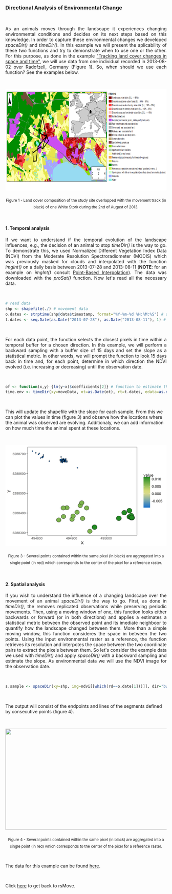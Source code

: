 ### Directional Analysis of Environmental Change

<br>

<p align="justify">
As an animals moves through the landscape it experiences changing environmental conditions and decides on its next steps based on this knowledge. In order to capture these environmental changes we developed <i>spaceDir()</i> and <i>timeDir()</i>. In this example we will present the aplicability of these two functions and try to demonstrate when to use one or the other. For this purpose, as done in the example <a href="https://github.com/RRemelgado/README_data/blob/master/rsMove/example_2.md">"Tracking land cover changes in space and time"</a>, we will use data from one individual recorded in 2013-08-02 over Radofzell, Germany (Figure 1). So, when should we use each function? See the examples below.
</p> 

<br>

<p align="center"><img width="800" height="315" src="https://github.com/RRemelgado/README_data/blob/master/rsMove/Figure-1_example-2.png"></p>

<p align="center"><sub>Figure 1 - Land cover composition of the study site overlapped with the movement track (in black) of one White Stork during the 2nd of August of 2013.</sub></p>

<br>

#### 1. Temporal analysis

<p align="justify">
If we want to understand if the temporal evolution of the landscape influences, e.g., the decision of an animal to stop <i>timeDir()</i> is the way to go. To demonstrate this, we used Normalized Different Vegetation Index Data (NDVI) from the Moderate Resolution Spectroradiometer (MODIS) which was previously masked for clouds and interpolated with the function <i>imgInt()</i> on a daily basis between 2013-07-28 and 2013-08-11 (<b>NOTE</b>: for an example on <i>imgInt()</i> consult <a href="https://github.com/RRemelgado/README_data/blob/master/rsMove/example_5.md">Point-Based Interpolation</a>). The data was downloaded with the <i>proSat()</i> function. Now let's read all the necessary data.
</p>

<br>

```R
# read data
shp <- shapefile(./) # movement data
o.dates <- strptime(shp@data$timestamp, format="%Y-%m-%d %H:%M:%S") # observation dates
t.dates <- seq.Date(as.Date("2013-07-28"), as.Date("2013-08-11"), 1) # interpolation dates
```

<br>

<p align="justify">
For each data point, the function selects the closest pixels in time within a temporal buffer for a chosen direction. In this example, we will perform a backward sampling with a buffer size of 15 days and set the slope as a statistical metric. In other words, we will prompt the function to look 15 days back in time and, for each point, determine in which direction the NDVI evolved (i.e. increasing or decreasing) until the observation date.
</p>

<br>

```R
of <- function(x,y) {lm(y~x)$coefficients[2]} # function to estimate the slope (x=time and y=NDVI)
time.env <- timeDir(xy=moveData, ot=as.Date(ot), rt=t.dates, edata=as.data.frame(int.ndvi), dir="both", mws=10, fun=of)
```

<br>

This will update the shapefile with the slope for each sample. From this we can plot the values in time (figure 3) and observe how the locations where the animal was observed are evolving. Additionaly, we can add information on how much time the animal spent at these locations.

<br>


<p align="center"><img width="605" height="315" src="https://github.com/RRemelgado/README_data/blob/master/rsMove/Figure-2_example-3.png"></p>

<p align="center"><sub>Figure 3 - Several points contained within the same pixel (in black) are aggregated into a single point (in red) which corresponds to the center of the pixel for a reference raster.</sub></p>

<br>

#### 2. Spatial analysis

<p align="justify">
If you wish to understand the influence of a changing landscape over the movement of an animal <i>spaceDir()</i> is the way to go. First, as done in <i>timeDir()</i>, the removes replicated observations while preserving periodic movements. Then, using a moving window of one, this function looks either backwards or forward (or in both directions) and applies a estimates a statistical metric between the observed point and its imediate neighboor to quantify how the landscape changed between them. More than a simple moving window, this function consideres the space in between the two points. Using the input environmental raster as a reference, the function retrieves its resolution and interpotes the space between the two coordinate pairs to extract the pixels between them. So let's consider the example data we used with <i>timeDir()</i> and apply <i>spaceDir()</i> with a backward sampling and estimate the slope. As environmental data we will use the NDVI image for the observation date. </p>

<br>

```R
s.sample <- spaceDir(xy=shp, img=ndvi[[which(rd==o.date[1]))]], dir="bwd", of=of)
```

<br>

The output will consist of the endpoints and lines of the segments defined by consecutive points (figure 4).

<br>


<p align="center"><img width="605" height="315" src="https://github.com/RRemelgado/README_data/blob/master/rsMove/Figure-4_Example-3.png"></p>

<p align="center"><sub>Figure 4 - Several points contained within the same pixel (in black) are aggregated into a single point (in red) which corresponds to the center of the pixel for a reference raster.</sub></p>


<br>

The data for this example can be found <a href="https://github.com/RRemelgado/README_data/blob/master/rsMove/Example_3.zip">here</a>.

<br>

Click  <a href="https://github.com/RRemelgado/rsMove/">here</a> to get back to rsMove.

<br>
